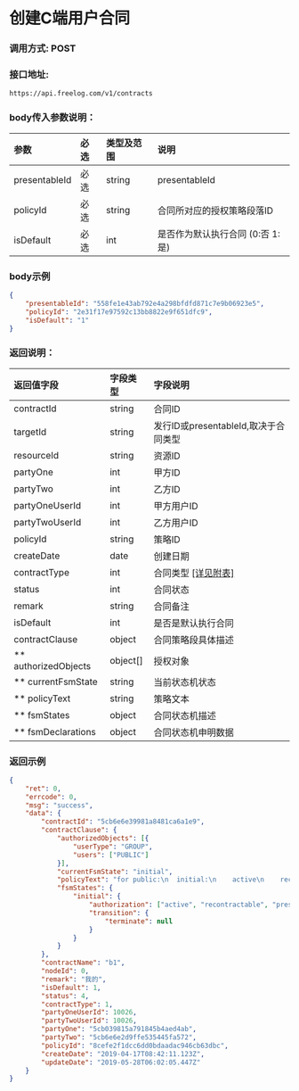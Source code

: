 # 创建C端用户合同

### 调用方式: POST

### 接口地址:

```
https://api.freelog.com/v1/contracts
```

### body传入参数说明：

| 参数 | 必选 | 类型及范围 | 说明 |
| :--- | :--- | :--- | :--- |
| presentableId | 必选 | string | presentableId |
| policyId | 必选 | string | 合同所对应的授权策略段落ID|
| isDefault | 必选 | int | 是否作为默认执行合同 (0:否 1:是)|

### body示例

```json
{
    "presentableId": "558fe1e43ab792e4a298bfdfd871c7e9b06923e5",
    "policyId": "2e31f17e97592c13bb8822e9f651dfc9",
    "isDefault": "1"
}
```

### 返回说明：

| 返回值字段 | 字段类型 | 字段说明 |
| :--- | :--- | :--- |
| contractId | string | 合同ID |
| targetId | string | 发行ID或presentableId,取决于合同类型 |
| resourceId | string | 资源ID |
| partyOne | int | 甲方ID |
| partyTwo | int | 乙方ID |
| partyOneUserId | int | 甲方用户ID |
| partyTwoUserId | int | 乙方用户ID |
| policyId | string | 策略ID |
| createDate | date | 创建日期 |
| contractType | int | 合同类型 [[详见附表]][合同类型] |
| status | int | 合同状态 |
| remark | string | 合同备注 |
| isDefault | int | 是否是默认执行合同 |
| contractClause | object | 合同策略段具体描述 |
| ** authorizedObjects | object[] | 授权对象 |
| ** currentFsmState | string| 当前状态机状态 |
| ** policyText | string| 策略文本 |
| ** fsmStates | object| 合同状态机描述 |
| ** fsmDeclarations | object| 合同状态机申明数据 |

### 返回示例

```json
{
	"ret": 0,
	"errcode": 0,
	"msg": "success",
	"data": {
		"contractId": "5cb6e6e39981a8481ca6a1e9",
		"contractClause": {
			"authorizedObjects": [{
				"userType": "GROUP",
				"users": ["PUBLIC"]
			}],
			"currentFsmState": "initial",
			"policyText": "for public:\n  initial:\n    active\n    recontractable\n    presentable\n    terminate",
			"fsmStates": {
				"initial": {
					"authorization": ["active", "recontractable", "presentable"],
					"transition": {
						"terminate": null
					}
				}
			}
		},
		"contractName": "b1",
		"nodeId": 0,
		"remark": "我的",
		"isDefault": 1,
		"status": 4,
		"contractType": 1,
		"partyOneUserId": 10026,
		"partyTwoUserId": 10026,
		"partyOne": "5cb039815a791845b4aed4ab",
		"partyTwo": "5cb6e6e2d9ffe535445fa572",
		"policyId": "8cefe2f1dcc6dd0bdaadac946cb63dbc",
		"createDate": "2019-04-17T08:42:11.123Z",
		"updateDate": "2019-05-28T06:02:05.447Z"
	}
}
```

[合同类型]: http://localhost:4000/附表/合同类型.html "合同类型"
